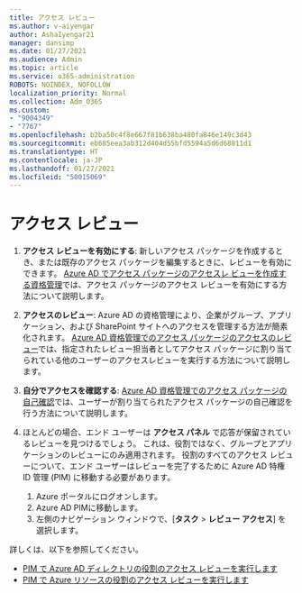 ```yaml
---
title: アクセス レビュー
ms.author: v-aiyengar
author: AshaIyengar21
manager: dansimp
ms.date: 01/27/2021
ms.audience: Admin
ms.topic: article
ms.service: o365-administration
ROBOTS: NOINDEX, NOFOLLOW
localization_priority: Normal
ms.collection: Adm_O365
ms.custom:
- "9004349"
- "7767"
ms.openlocfilehash: b2ba50c4f8e667f81b638ba480fa846e149c3d43
ms.sourcegitcommit: eb685eea3ab312d404d55bfd5594a5d6d68811d1
ms.translationtype: HT
ms.contentlocale: ja-JP
ms.lasthandoff: 01/27/2021
ms.locfileid: "50015069"
---
```

# <a name="access-reviews"></a>アクセス レビュー

1. **アクセス レビューを有効にする**: 新しいアクセス パッケージを作成するとき、または既存のアクセス パッケージを編集するときに、レビューを有効にできます。 [Azure AD でアクセス パッケージのアクセスレ ビューを作成する資格管理](https://docs.microsoft.com/azure/active-directory/governance/entitlement-management-access-reviews-create)では、アクセス パッケージのアクセス レビューを有効にする方法について説明します。

1. **アクセスのレビュー**: Azure AD の資格管理により、企業がグループ、アプリケーション、および SharePoint サイトへのアクセスを管理する方法が簡素化されます。 [Azure AD 資格管理でのアクセス パッケージのアクセスのレビュー](https://docs.microsoft.com/azure/active-directory/governance/entitlement-management-access-reviews-create)では、指定されたレビュー担当者としてアクセス パッケージに割り当てられている他のユーザーのアクセスレビューを実行する方法について説明します。

1. **自分でアクセスを確認する**: [Azure AD 資格管理でのアクセス パッケージの自己確認](https://docs.microsoft.com/azure/active-directory/governance/entitlement-management-access-reviews-self-review)では、ユーザーが割り当てられたアクセス パッケージの自己確認を行う方法について説明します。

1. ほとんどの場合、エンド ユーザーは **アクセス パネル** で応答が保留されているレビューを見つけるでしょう。 これは、役割ではなく、グループとアプリケーションのレビューにのみ適用されます。 役割のすべてのアクセス レビューについて、エンド ユーザーはレビューを完了するために Azure AD 特権 ID 管理 (PIM) に移動する必要があります。

    1. Azure ポータルにログオンします。
    2. Azure AD PIMに移動します。
    3. 左側のナビゲーション ウィンドウで、[**タスク** >  **レビュー アクセス**] を選択します。
    
詳しくは、以下を参照してください。

- [PIM で Azure AD ディレクトリの役割のアクセス レビューを実行します](https://docs.microsoft.com/azure/active-directory/privileged-identity-management/pim-how-to-perform-security-review/)
- [PIM で Azure リソースの役割のアクセス レビューを実行します](https://docs.microsoft.com/azure/active-directory/privileged-identity-management/pim-resource-roles-perform-access-review/)